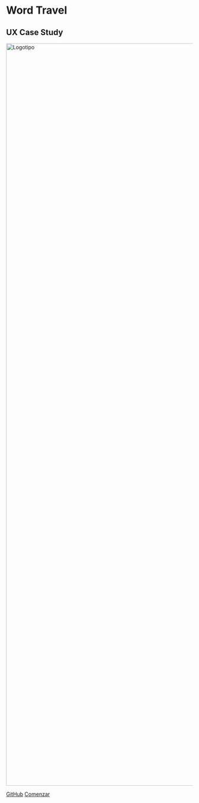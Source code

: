 <!-- _coverpage.md -->


# **Word Travel**
## UX Case Study

<img align="center" src="./P3/Logo/Logo.png" width="2000" height=auto alt="Logotipo"/>

[GitHub](https://github.com/carmenxufdz/DIU24)
[Comenzar](#DIU)

<!-- background color -->
